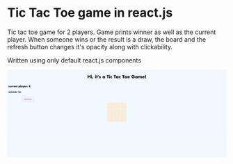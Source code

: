 # Tic Tac Toe game in react.js

Tic tac toe game for 2 players. Game prints winner as well as the current player. When someone wins or the result is a draw, the board and the refresh button changes it's opacity along with clickability. 

Written using only default react.js components

![Alt text](https://github.com/agentpietrucha/tic-tac-toe-react-js/blob/master/screenshots/reactjs_tic-tac-toe.png?raw=true)
